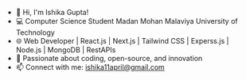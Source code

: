 - 👋 Hi, I'm Ishika Gupta!
- 💻 Computer Science Student Madan Mohan Malaviya University of Technology
- 🌐 Web Developer | React.js | Next.js | Tailwind CSS | Experss.js | Node.js | MongoDB | RestAPIs
- 🔧 Passionate about coding, open-source, and innovation
- 📫 Connect with me: ishika11april@gmail.com

<!---
ishika-guptaa/ishika-guptaa is a ✨ special ✨ repository because its `README.md` (this file) appears on your GitHub profile.
You can click the Preview link to take a look at your changes.
--->
